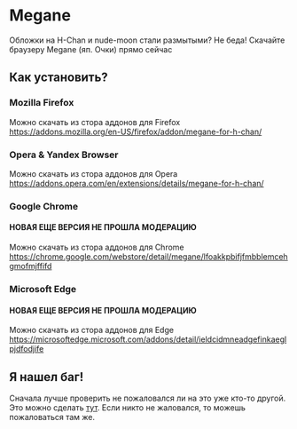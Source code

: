 # Megane
Обложки на H-Chan и nude-moon стали размытыми? Не беда! Скачайте браузеру Megane (яп. Очки) прямо сейчас

## Как установить?

### Mozilla Firefox
Можно скачать из стора аддонов для Firefox https://addons.mozilla.org/en-US/firefox/addon/megane-for-h-chan/

### Opera & Yandex Browser
Можно скачать из стора аддонов для Opera https://addons.opera.com/en/extensions/details/megane-for-h-chan/

### Google Chrome
#### НОВАЯ ЕЩЕ ВЕРСИЯ НЕ ПРОШЛА МОДЕРАЦИЮ
Можно скачать из стора аддонов для Chrome https://chrome.google.com/webstore/detail/megane/lfoakkpbifjfmbblemcehgmofmjffifd

### Microsoft Edge
#### НОВАЯ ЕЩЕ ВЕРСИЯ НЕ ПРОШЛА МОДЕРАЦИЮ
Можно скачать из стора аддонов для Edge https://microsoftedge.microsoft.com/addons/detail/ieldcidmneadgefinkaeglpjdfodjife

## Я нашел баг!
Сначала лучше проверить не пожаловался ли на это уже кто-то другой. Это можно сделать [тут](https://github.com/ObiArt/megane-for-h-chan/issues).
Если никто не жаловался, то можешь пожаловаться там же.

